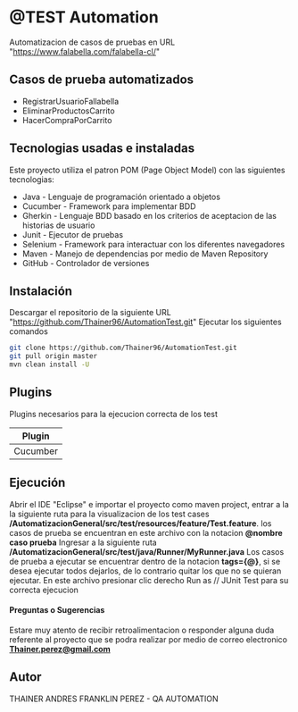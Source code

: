 # @TEST Automation

Automatizacion de casos de pruebas en URL "https://www.falabella.com/falabella-cl/"

## Casos de prueba automatizados

- RegistrarUsuarioFallabella
- EliminarProductosCarrito
- HacerCompraPorCarrito

## Tecnologias usadas e instaladas

Este proyecto utiliza el patron POM (Page Object Model) con las siguientes tecnologias:

- Java - Lenguaje de programación orientado a objetos
- Cucumber - Framework para implementar BDD
- Gherkin - Lenguaje BDD basado en los criterios de aceptacion de las historias de usuario
- Junit - Ejecutor de pruebas 
- Selenium - Framework para interactuar con los diferentes navegadores
- Maven - Manejo de dependencias por medio de Maven Repository
- GitHub - Controlador de versiones

## Instalación

Descargar el repositorio de la siguiente URL "https://github.com/Thainer96/AutomationTest.git"
Ejecutar los siguientes comandos

```sh
git clone https://github.com/Thainer96/AutomationTest.git
git pull origin master
mvn clean install -U
```

## Plugins

Plugins necesarios para la ejecucion correcta de los test

| Plugin | 
| ------ | 
| Cucumber |

## Ejecución

Abrir el IDE "Eclipse" e importar el proyecto como maven project, entrar a la la siguiente ruta para la visualizacion de los test cases **/AutomatizacionGeneral/src/test/resources/feature/Test.feature**.
los casos de prueba se encuentran en este archivo con la notacion **@nombre caso prueba**
Ingresar a la siguiente ruta **/AutomatizacionGeneral/src/test/java/Runner/MyRunner.java**
Los casos de prueba a ejecutar se encuentrar dentro de la notacion **tags={@}**, si se desea ejecutar todos dejarlos, de lo contrario quitar los que no se quieran 
ejecutar.
En este archivo presionar clic derecho Run as // JUnit Test para su correcta ejecucion


#### Preguntas o Sugerencias
Estare muy atento de recibir retroalimentacion o responder alguna duda referente al proyecto que se podra realizar por medio de correo electronico **Thainer.perez@gmail.com**

## Autor

THAINER ANDRES FRANKLIN PEREZ - QA AUTOMATION

